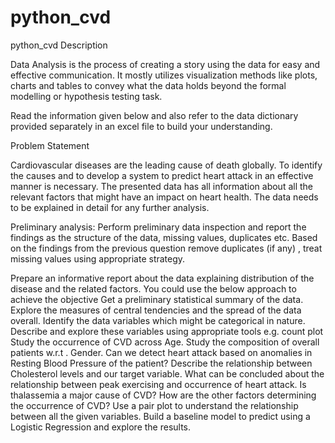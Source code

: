# python_cvd
python_cvd
Description

Data Analysis is the process of creating a story using the data for easy and effective communication. 
It mostly utilizes visualization methods like plots, charts and tables to convey what the data holds 
beyond the formal modelling or hypothesis testing task.

 

Read the information given below and also refer to the data dictionary provided separately in an excel 
file to build your understanding.

 

Problem Statement

 
Cardiovascular diseases are the leading cause of death globally. To identify the causes and to develop 
a system to predict heart attack in an effective manner is necessary. The presented data has all information 
about all the relevant factors that might have an impact on heart health. The data needs to be explained 
in detail for any further analysis.

 

Preliminary analysis:
Perform preliminary data inspection and report the findings as the structure of the data, missing values, 
duplicates etc.
Based on the findings from the previous question remove duplicates (if any) , treat missing values using 
appropriate strategy.
 

Prepare an informative report about the data explaining distribution of the disease and the related factors. 
You could use the below approach to achieve the objective
Get a preliminary statistical summary of the data. Explore the measures of central tendencies and the spread 
of the data overall.
Identify the data variables which might be categorical in nature. Describe and explore these variables using 
appropriate tools e.g. count plot
Study the occurrence of CVD across Age.
Study the composition of overall patients w.r.t . Gender.
Can we detect heart attack based on anomalies in Resting Blood Pressure of the patient?
Describe the relationship between Cholesterol levels and our target variable.
What can be concluded about the relationship between peak exercising and occurrence of heart attack.
Is thalassemia a major cause of CVD?
How are the other factors determining the occurrence of CVD?
Use a pair plot to understand the relationship between all the given variables.
Build a baseline model to predict using a Logistic Regression and explore the results.
